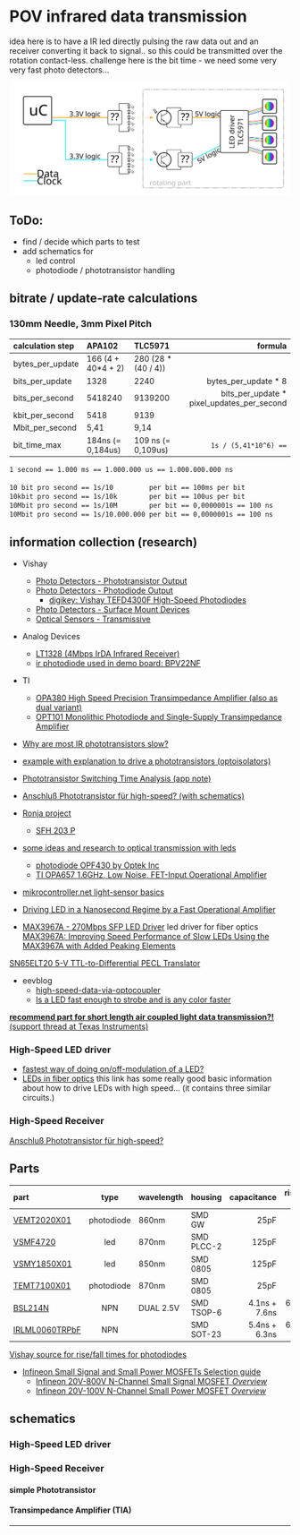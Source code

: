 <!--lint disable list-item-indent-->
<!--lint disable list-item-bullet-indent-->
# POV infrared data transmission
idea here is to have a IR led directly pulsing the raw data out and an receiver converting it back to signal..
so this could be transmitted over the rotation contact-less.
challenge here is the bit time - we need some very very fast photo detectors...

![pov concept overview](pov_concept_overview.svg)


## ToDo:
- find / decide which parts to test
- add schematics for
  - led control
  - photodiode / phototransistor handling


## bitrate / update-rate calculations

### 130mm Needle, 3mm Pixel Pitch

| calculation step   | APA102                | TLC5971             | formula               |
| :----------------- | :-------------------- | :------------------ | --------------------: |
| bytes_per_update   | 166 (4 + 40*4 + 2)    | 280 (28 * (40 / 4)) |                       |
| bits_per_update    | 1328                  | 2240                | bytes_per_update * 8  |
| bits_per_second    | 5418240               | 9139200             | bits_per_update * pixel_updates_per_second |
| kbit_per_second    | 5418                  | 9139                |                       |
| Mbit_per_second    | 5,41                  | 9,14                |                       |
| bit_time_max       | 184ns (= 0,184us)     | 109 ns (= 0,109us)  | `1s / (5,41*10^6) ==` |

```
1 second == 1.000 ms == 1.000.000 us == 1.000.000.000 ns

10 bit pro second == 1s/10         per bit == 100ms per bit
10kbit pro second == 1s/10k        per bit == 100us per bit
10Mbit pro second == 1s/10M        per bit == 0,0000001s == 100 ns  
10Mbit pro second == 1s/10.000.000 per bit == 0,0000001s == 100 ns  
```

## information collection (research)
- Vishay
    - [Photo Detectors - Phototransistor Output](https://www.vishay.com/photo-detectors/phototrans-out/)
    - [Photo Detectors - Photodiode Output](https://www.vishay.com/photo-detectors/photodie-out/)
        - [digikey: Vishay TEFD4300F High-Speed Photodiodes](https://www.digikey.com/en/product-highlight/v/vishay-semi-opto/tefd4300-and-tefd4300f-high-speed-pin-photodiodes)
    - [Photo Detectors - Surface Mount Devices](https://www.vishay.com/photo-detectors/surface-mount-devices/)
    - [Optical Sensors - Transmissive](https://www.vishay.com/optical-sensors/transmissive-sensors/)
- Analog Devices
    - [LT1328 (4Mbps IrDA Infrared Receiver)](http://www.analog.com/en/products/interface-isolation/multiprotocol-transceivers/lt1328.html)
    - [ir photodiode used in demo board: BPV22NF](http://www.vishay.com/docs/81509/bpv22nf.pdf)
- TI
    - [OPA380	High Speed Precision Transimpedance Amplifier (also as dual variant)](http://www.ti.com/product/opa380)
    - [OPT101 Monolithic Photodiode and Single-Supply Transimpedance Amplifier](http://www.ti.com/lit/ds/symlink/opt101.pdf)


- [Why are most IR phototransistors slow?](https://electronics.stackexchange.com/questions/347665/why-are-most-ir-phototransistors-slow)
- [example with explanation to drive a phototransistors (optoisolators)](https://electronics.stackexchange.com/a/136944/13800)
- [Phototransistor Switching Time Analysis (app note)](http://www.cel.com/pdf/appnotes/an3009.pdf)
- [Anschluß Phototransistor für high-speed? (with schematics)](https://www.mikrocontroller.net/topic/198315#2101045)

- [Ronja project](http://ronja.twibright.com/irrx/material.php)
    - [SFH 203 P](https://www.digikey.com/product-detail/en/osram-opto-semiconductors-inc/SFH-203-P/475-2649-ND/1893875)

- [some ideas and research to optical transmission with leds](https://electronics.stackexchange.com/questions/24214/using-a-led-to-transmit-data)
    - [photodiode OPF430 by Optek Inc](https://www.digikey.com/product-detail/en/tt-electronics-optek-technology/OPF430/365-1839-ND/1637898)
    - [TI OPA657 1.6GHz, Low Noise, FET-Input Operational Amplifier](http://www.ti.com/product/OPA657)

- [mikrocontroller.net light-sensor basics](https://www.mikrocontroller.net/articles/Lichtsensor_/_Helligkeitssensor)

- [Driving LED in a Nanosecond Regime by a Fast Operational Amplifier](https://arxiv.org/pdf/1011.1954.pdf)

- [MAX3967A - 270Mbps SFP LED Driver](https://www.maximintegrated.com/en/products/comms/optical-communications/MAX3967A.html)
led driver for fiber optics
[MAX3967A: Improving Speed Performance of Slow LEDs Using the MAX3967A with Added Peaking Elements](https://www.maximintegrated.com/en/app-notes/index.mvp/id/3790)

[SN65ELT20  5-V TTL-to-Differential PECL Translator](http://www.ti.com/lit/ds/symlink/sn65elt20.pdf)



- eevblog
    - [high-speed-data-via-optocoupler](https://www.eevblog.com/forum/projects/high-speed-data-via-optocoupler/msg620446/#msg620446)
    - [Is a LED fast enough to strobe and is any color faster](https://www.eevblog.com/forum/projects/is-a-led-fast-enough-to-strobe-and-is-any-color-faster/msg583976/#msg583976)

[__recommend part for short length air coupled light data transmission?!__ (support thread at Texas Instruments)](https://e2e.ti.com/support/interface/fiber_communication/f/134/t/680726)

### High-Speed LED driver

- [fastest way of doing on/off-modulation of a LED?](https://electronics.stackexchange.com/questions/15818/fastest-way-of-doing-on-off-modulation-of-a-led#15830)
- [LEDs in fiber optics](http://www.fiber-optics.info/articles/light-emitting_diode_led)
    this link has some really good basic information about how to drive LEDs with high speed...
    (it contains three similar circuits.)

### High-Speed Receiver
[Anschluß Phototransistor für high-speed?](https://www.mikrocontroller.net/topic/198315#2101045)


## Parts

| part                                                         | type       | wavelength | housing    | capacitance  | rise/fall time  |
| :----------------------------------------------------------- | :--------: | :--------- | :--------- | -----------: | --------------: |
| [VEMT2020X01](http://www.vishay.com/docs/81595/vemt2000.pdf) | photodiode | 860nm      | SMD GW     |  25pF        | 2ns             |
| [VSMF4720](http://www.vishay.com/docs/81923/vsmf4720.pdf)    | led        | 870nm      | SMD PLCC-2 | 125pF        | 15ns            |
| [VSMY1850X01](http://www.vishay.com/docs/83317/vsmy1850.pdf) | led        | 850nm      | SMD 0805   | 125pF        | 10ns            |
| [TEMT7100X01](http://www.vishay.com/docs/81770/temt7100.pdf) | photodiode | 870nm      | SMD 0805   |  25pF        | 2ns             |
| [BSL214N](https://www.infineon.com/dgdl/Infineon-BSL214N-DS-v02_03-en.pdf) | NPN | DUAL 2.5V | SMD TSOP-6 | 4.1ns + 7.6ns | 6.8ns + 1.4ns |
| [IRLML0060TRPbF](https://www.infineon.com/dgdl/Infineon-IRLML0060-DS-v01_01-EN.pdf) | NPN | | SMD SOT-23 | 5.4ns + 6.3ns | 6.8ns + 4.2ns |

<!--
| [BSL205N](https://www.infineon.com/dgdl/Infineon-BSL205N-DS-v02_03-en.pdf) | NPN |        | SMD TSOP-6   |  -        | 11ns + 2.7ns  |
| [BSL306N](https://www.infineon.com/dgdl/Infineon-BSL306N-DS-v02_04-en.pdf) | NPN |        | SMD TSOP-6   |  -        | 8.3ns + 1.4ns |
 -->

[Vishay source for rise/fall times for photodiodes](https://www.vishay.com/docs/49071/_sg2166.pdf)

- [Infineon Small Signal and Small Power MOSFETs Selection guide](https://www.infineon.com/dgdl/Infineon-ProductSelectionGuide_SmallSignal_SmallPower_MOSFETs-SG-v02_00-EN.pdf)
    - <a href="https://www.infineon.com/cms/en/product/power/mosfet/small-signal-mosfet/20v-800v-n-channel-small-signal-mosfet/?filterValues=~(265~(~%27SMD)~529~(~%27N)~productStatusInfo~(~%27active*20and*20preferred))&visibleColumnIds=name,522,473_max,559_90_max,559_107_max,451_max,297_max,478_min,478_max,547_nom" target="_blank">Infineon 20V-800V N-Channel Small Signal MOSFET _Overview_</a>
    - <a href="https://www.infineon.com/cms/en/product/power/mosfet/20v-100v-n-channel-small-power-mosfet/?filterValues=~(productStatusInfo~(~%27active*20and*20preferred~%27active))&visibleColumnIds=name,productStatusInfo,522,473_max,559_max,529,451_max,451_52_max,451_49_max,547_nom,559_90_max" target="_blank">Infineon 20V-100V N-Channel Small Power MOSFET _Overview_</a>


## schematics

### High-Speed LED driver


### High-Speed Receiver

#### simple Phototransistor

#### Transimpedance Amplifier (TIA)



---
